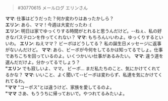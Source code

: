 > #30770615 メールログ エリンさん  
  
**ママ**: 仕事はどうだった？何か変わりはあったかしら？  
**エリン**: あら、ママ！今週は大変だったわ :(  
**エリン**: 明日は家でゆっくりする時間がとれると思うんだけど。--ねぇ、私の好きなパステロンを作ってくれない？ 
**ママ**: もちろんいいわよ。ゆっくりするといいわ。 
**エリン**: ねえママ？ ビーボはどうしてる？ 私の誕生日メッセージに返事がないんだけど。 
**ママ**: あら、ビーボが今何をしてるかは知ってるでしょ。仕事であちこちを回っているのよ。いくつかいい仕事があるみたい。 
**ママ**: 違う道を選んだだけよ。分かってるでしょう？  
**"エリン** でも寂しいよ、ママ。 ビーボ... まだ私たちのこと、気にかけてくれてるかな？ 
**ママ**: いいこと、よく聞いて--ビーボは変わらず、私達を気にかけてくれてるわ。  
**"ママ** "コーポス"とは違うけど、家族を愛してるのよ。  
**"ママ** さあ、もううちに帰っておいで。やつれてるみたいよ。
